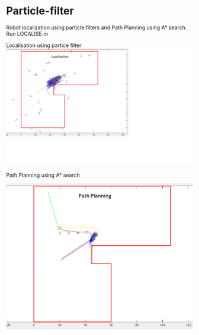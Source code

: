 # Particle-filter
Robot localization using particle filters and Path Planning using A* search.
Run LOCALISE.m

Localisation using partice filter
![alt text](https://github.com/Asheeshkrsharma/Particle-filter/blob/master/2.png "partice filter")


Path Planning using A* search

![alt text](https://github.com/Asheeshkrsharma/Particle-filter/blob/master/1.png "A* search")
